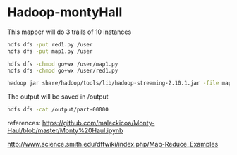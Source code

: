 # Hadoop-montyHall

This mapper will do 3 trails of 10 instances

```bash 
hdfs dfs -put red1.py /user
hdfs dfs -put map1.py /user

hdfs dfs -chmod go+wx /user/map1.py
hdfs dfs -chmod go+wx /user/red1.py

hadoop jar share/hadoop/tools/lib/hadoop-streaming-2.10.1.jar -file map1.py -mapper map1.py -file red1.py -reducer red1.py -input /user/testfile.txt -output /output
```

The output will be saved in /output 

```bash
hdfs dfs -cat /output/part-00000
```

references:
https://github.com/maleckicoa/Monty-Haul/blob/master/Monty%20Haul.ipynb

http://www.science.smith.edu/dftwiki/index.php/Map-Reduce_Examples
